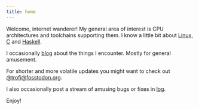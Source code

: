 ```yaml
---
title: home
---
```


Welcome, internet wanderer! My general area of interest is CPU
architectures and toolchains supporting them. I know a little bit about
[Linux](https://en.wikipedia.org/wiki/Linux),
[C](https://en.wikipedia.org/wiki/C_(programming_language)) and
[Haskell](https://en.wikipedia.org/wiki/Haskell).

I occasionally [blog](/blog.html) about the things I encounter. Mostly for general
amusement.

For shorter and more volatile updates you might want to check
out [@trofi@fosstodon.org](https://fosstodon.org/@trofi).

I also occasionally post a stream of amusing bugs or fixes in
[log](/log.html).

Enjoy!
